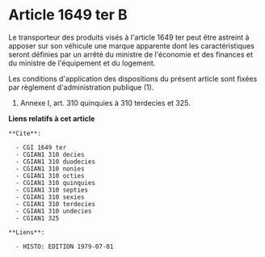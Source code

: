 # Article 1649 ter B

Le transporteur des produits visés à l'article 1649 ter peut être astreint à apposer sur son véhicule une marque apparente
dont les caractéristiques seront définies par un arrêté du ministre de l'économie et des finances et du ministre de
l'équipement et du logement.

Les conditions d'application des dispositions du présent article sont fixées par règlement d'administration publique (1).

1)  Annexe I, art. 310 quinquies à 310 terdecies et 325.

**Liens relatifs à cet article**

	**Cite**:

	  - CGI 1649 ter
	  - CGIAN1 310 decies
	  - CGIAN1 310 duodecies
	  - CGIAN1 310 nonies
	  - CGIAN1 310 octies
	  - CGIAN1 310 quinquies
	  - CGIAN1 310 septies
	  - CGIAN1 310 sexies
	  - CGIAN1 310 terdecies
	  - CGIAN1 310 undecies
	  - CGIAN1 325

	**Liens**:

	  - HISTO: EDITION 1979-07-01
